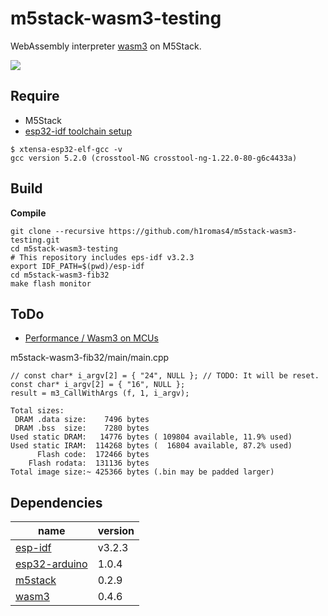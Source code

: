 # m5stack-wasm3-testing

WebAssembly interpreter [wasm3](https://github.com/wasm3/wasm3) on M5Stack.

![](https://github.com/h1romas4/m5stack-wasm3-testing/blob/master/docs/images/m5stack-wasm3-01.jpg)

## Require

* M5Stack
* [esp32-idf toolchain setup](https://docs.espressif.com/projects/esp-idf/en/stable/get-started/index.html#setup-toolchain)

```
$ xtensa-esp32-elf-gcc -v
gcc version 5.2.0 (crosstool-NG crosstool-ng-1.22.0-80-g6c4433a)
```

## Build

**Compile**

```
git clone --recursive https://github.com/h1romas4/m5stack-wasm3-testing.git
cd m5stack-wasm3-testing
# This repository includes eps-idf v3.2.3
export IDF_PATH=$(pwd)/esp-idf
cd m5stack-wasm3-fib32
make flash monitor
```

## ToDo

* [Performance / Wasm3 on MCUs](https://github.com/wasm3/wasm3/blob/master/docs/Performance.md#wasm3-on-mcus)

m5stack-wasm3-fib32/main/main.cpp

```
// const char* i_argv[2] = { "24", NULL }; // TODO: It will be reset.
const char* i_argv[2] = { "16", NULL };
result = m3_CallWithArgs (f, 1, i_argv);
```

```
Total sizes:
 DRAM .data size:    7496 bytes
 DRAM .bss  size:    7280 bytes
Used static DRAM:   14776 bytes ( 109804 available, 11.9% used)
Used static IRAM:  114268 bytes (  16804 available, 87.2% used)
      Flash code:  172466 bytes
    Flash rodata:  131136 bytes
Total image size:~ 425366 bytes (.bin may be padded larger)
```

## Dependencies

|name|version|
|-|-|
|[esp-idf](https://docs.espressif.com/projects/esp-idf/en/v3.2.3/get-started/index.html)|v3.2.3|
|[esp32-arduino](https://github.com/espressif/arduino-esp32)|1.0.4|
|[m5stack](https://github.com/m5stack/M5Stack)|0.2.9|
|[wasm3](https://github.com/wasm3/wasm3)|0.4.6|
